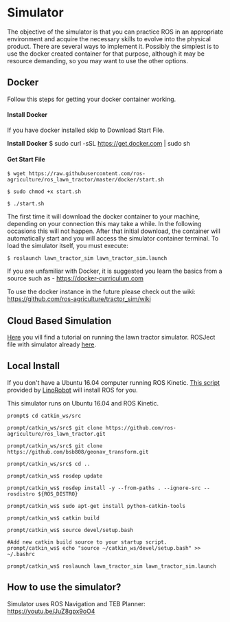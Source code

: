 # Simulator
The objective of the simulator is that you can practice ROS in an appropriate environment and acquire the necessary skills to evolve into the physical product. There are several ways to implement it. Possibly the simplest is to use the docker created container for that purpose, although it may be resource demanding, so you may want to use the other options.


## Docker
Follow this steps for getting your docker container working.
#### Install Docker
If you have docker installed skip to Download Start File.

**Install Docker**
$ sudo curl -sSL https://get.docker.com | sudo sh

#### **Get Start File**

```
$ wget https://raw.githubusercontent.com/ros-agriculture/ros_lawn_tractor/master/docker/start.sh
```
```
$ sudo chmod +x start.sh
```
```
$ ./start.sh
```
The first time it will download the docker container to your machine, depending on your connection this may take a while. In the following occasions this will not happen. After that initial download, the container will automatically start and you will access the simulator container terminal. To load the simulator itself, you must execute:
```
$ roslaunch lawn_tractor_sim lawn_tractor_sim.launch
```
If you are unfamiliar with Docker, it is suggested you learn the basics from a source such as - https://docker-curriculum.com

To use the docker instance in the future please check out the wiki: https://github.com/ros-agriculture/tractor_sim/wiki

## Cloud Based Simulation
[Here](https://www.loom.com/share/c9868920819a466d827d522a2aa76c8e) you vill find a tutorial on running the lawn tractor simulator.
ROSJect file with simulator already [here](http://www.rosject.io/l/8e95478/).

## Local Install
If you don't have a Ubuntu 16.04 computer running ROS Kinetic. [This script](https://github.com/linorobot/rosme) provided by [LinoRobot](https://linorobot.org/) will install ROS for you.

This simulator runs on Ubuntu 16.04 and ROS Kinetic.

```
prompt$ cd catkin_ws/src
```

```
prompt/catkin_ws/src$ git clone https://github.com/ros-agriculture/ros_lawn_tractor.git
```

```
prompt/catkin_ws/src$ git clone https://github.com/bsb808/geonav_transform.git
```

```
prompt/catkin_ws/src$ cd ..

```

```
prompt/catkin_ws$ rosdep update

```

```
prompt/catkin_ws$ rosdep install -y --from-paths . --ignore-src --rosdistro ${ROS_DISTRO}

```

```
prompt/catkin_ws$ sudo apt-get install python-catkin-tools

```

```
prompt/catkin_ws$ catkin build

```

```
prompt/catkin_ws$ source devel/setup.bash
```

```
#Add new catkin build source to your startup script.
prompt/catkin_ws$ echo "source ~/catkin_ws/devel/setup.bash" >> ~/.bashrc

```
```
prompt/catkin_ws$ roslaunch lawn_tractor_sim lawn_tractor_sim.launch
```

## How to use the simulator?
Simulator uses ROS Navigation and TEB Planner: https://youtu.be/JuZ8gpx9oO4
